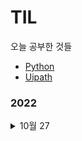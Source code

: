 # TIL
오늘 공부한 것들

<ul>
  <li><a href="https://github.com/ridka42/TIL/tree/main/Python">Python</a></li>
  <li><a href="https://github.com/ridka42/TIL/tree/main/Uipath">Uipath</a></li>
</ul>

### 2022

<details>
<summary>10월 27</summary>
<div markdown="1">       

<a href="https://github.com/ridka42/TIL/tree/main/Python/AlpacoLec/221027">Python</a>

</div>
</details>

